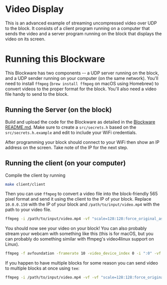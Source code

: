 # Video Display

This is an advanced example of streaming uncompressed video over UDP to the block. It consists of a client program running on a computer that sends the video and a server program running on the block that displays the video on its screen.

# Running this Blockware

This Blockware has two components -- a UDP server running on the block, and a UDP sender running on your computer (on the same network). You'll need to install `ffmpeg` (`brew install ffmpeg` on macOS using Homebrew) to convert videos to the proper format for the block. You'll also need a video file handy to send to the block.

## Running the Server (on the block)

Build and upload the code for the Blockware as detailed in the [Blockware README.md](https://github.com/bountylabs/blocks-with-screens/blob/main/blockware/README.md). Make sure to create a `src/secrets.h` based on the `src/secrets.h.example` and edit to include your WiFi credentials.

After programming your block should connect to your WiFi then show an IP address on the screen. Take note of the IP for the next step.

## Running the client (on your computer)

Compile the client by running

```bash
make client/client
```

Then you can use `ffmpeg` to convert a video file into the block-friendly 565 pixel format and send it using the client to the IP of your block. Replace `10.0.0.150` with the IP of your block and `/path/to/input/video.mp4` with the path to your video file.

```bash
ffmpeg -i /path/to/input/video.mp4 -vf "scale=128:128:force_original_aspect_ratio=decrease,pad=128:128:(ow-iw)/2:(oh-ih)/2" -f rawvideo -pix_fmt rgb565 - | ./client/client 10.0.0.150
```

You should now see your video on your block! You can also probably stream your webcam with something like this (this is for macOS, but you can probably do something similar with ffmpeg's video4linux support on Linux).

```bash
ffmpeg -f avfoundation -framerate 10 -video_device_index 0 -i ":0" -vf "scale=128:128:force_original_aspect_ratio=decrease,pad=128:128:(ow-iw)/2:(oh-ih)/2" -f rawvideo -pix_fmt rgb565 - | ./client/client 10.0.0.150
```

If you happen to have multiple blocks for some reason you can send video to multiple blocks at once using `tee`:

```bash
ffmpeg -i /path/to/input/video.mp4 -vf -vf "scale=128:128:force_original_aspect_ratio=decrease,pad=128:128:(ow-iw)/2:(oh-ih)/2" -f rawvideo -pix_fmt rgb565 - | tee >(./client/client 10.0.0.150) >(./client/client 10.0.0.138)
```
